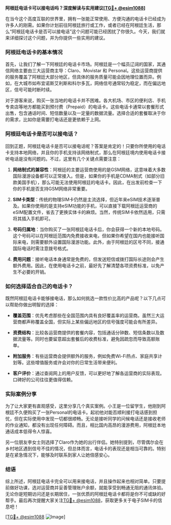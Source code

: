 **阿根廷电话卡可以接电话吗？深度解读与实用建议[[TG💪+ @esim1088](https://t.me/s/esim1088)]**

在当今这个高度互联的世界里，拥有一张能正常使用、方便沟通的电话卡已经成为许多人的刚需。如果你计划前往阿根廷旅行或工作，或者已经在阿根廷生活，那么“阿根廷电话卡是否可以接电话”这个问题可能已经困扰了你很久。今天，我们就来详细探讨这个问题，并为你提供一些实用的建议。

### 阿根廷电话卡的基本情况

首先，让我们了解一下阿根廷的电话卡市场。阿根廷是一个幅员辽阔的国家，其通信网络主要由三大运营商主导：Claro、Movistar 和 Personal。这些运营商提供的服务覆盖了阿根廷大部分地区，但具体的服务质量可能会因地理位置而异。例如，在大城市如布宜诺斯艾利斯和科尔多瓦，网络信号通常较为稳定，而在偏远地区，信号可能时断时续。

对于游客来说，购买一张当地的电话卡并不困难。各大机场、市区的便利店、手机专卖店等地方都能买到预付费（Prepaid）的电话卡。这些电话卡通常以套餐形式出售，包含通话时间、短信数量以及一定量的数据流量。选择合适的套餐取决于你的需求，比如你是需要打电话还是更依赖于上网。

### 阿根廷电话卡是否可以接电话？

回到正题，阿根廷电话卡是否可以接电话呢？答案是肯定的！只要你所使用的电话卡支持本地网络，并且你的手机支持该网络制式，那么在阿根廷境内使用电话卡接听电话是没有问题的。不过，这里有几个关键点需要注意：

1. **网络制式的兼容性**：阿根廷的主要运营商使用的是GSM网络，这意味着大多数国际漫游设备都可以正常接入。但是，如果你的手机是CDMA制式（如部分旧款美国手机），那么可能无法使用阿根廷的电话卡。因此，在出发前检查一下你的手机是否支持GSM网络非常重要。

2. **SIM卡类型**：传统的物理SIM卡仍然是主流选择，但近年来eSIM技术逐渐普及。如果你使用的是支持eSIM功能的手机，可以直接下载阿根廷运营商的eSIM配置文件，省去了更换实体卡的麻烦。当然，传统SIM卡依然适用，只需将其插入手机即可。

3. **号码归属地**：当你购买了一张阿根廷电话卡后，你会获得一个新的本地号码。这个号码可以在阿根廷范围内免费接收来电，但如果你希望在国内也能接听国际来电，则需要额外设置国际漫游功能。此外，由于阿根廷的区号不同，接通国际电话时需注意拨号格式。

4. **费用问题**：接听电话本身通常是免费的，但发送短信或拨打国际长途则会产生额外费用。因此，在使用电话卡之前，最好先了解清楚各项资费标准，以免产生不必要的开销。

### 如何选择适合自己的电话卡？

既然阿根廷电话卡能够接电话，那么如何挑选一款性价比高的产品呢？以下几点可以帮助你做出明智的选择：

- **覆盖范围**：优先考虑那些在全国范围内具有良好覆盖率的运营商。虽然三大运营商都声称覆盖全国，但实际上某些偏远地区的信号强度可能会有所差异。
  
- **资费结构**：比较各运营商提供的套餐内容，包括通话分钟数、短信条数以及数据流量等。同时也要留意超出套餐后的收费标准，避免因疏忽而导致高额账单。
  
- **附加服务**：有些运营商会提供额外的服务，例如免费Wi-Fi热点、家庭共享计划等。这些增值服务或许会对你的日常生活带来便利。
  
- **客户评价**：通过查阅网上的用户反馈，可以更好地了解各运营商的实际表现。口碑好的公司往往更值得信赖。

### 实际案例分享

为了让大家更有直观感受，这里分享几个真实案例。小王是一位留学生，他刚到阿根廷不久便购买了一张Personal的电话卡。起初他对能否顺利接打电话感到担忧，但在实际使用中发现一切都很顺畅。无论是接听同学的问候电话还是接收老师的作业通知，都没有出现任何障碍。而且，相比国内高昂的漫游费用，阿根廷本地通话成本低得令人惊喜。

另一位朋友李女士则选择了Claro作为她的出行伴侣。她特别提到，尽管偶尔会在乡村地区遇到信号不佳的情况，但总体而言，电话卡的表现还是相当可靠的。特别是在紧急情况下，能够及时联系到家人让她倍感安心。

### 结语

综上所述，阿根廷电话卡完全可以用来接电话，并且操作起来也相对简单。只要提前做好功课，选对运营商并妥善管理账户余额，就能享受到畅通无阻的通讯体验。无论你是短期访问还是长期居住，一张优质的阿根廷电话卡都将是你不可或缺的好帮手。最后再次提醒大家关注[TG💪+ @esim1088](https://t.me/s/esim1088)，获取更多关于电子SIM卡的信息吧！

[[TG💪+ @esim1088](https://t.me/s/esim1088) ![Image](https://i.postimg.cc/4NQfJmqS/Snipaste-2025-05-13-00-14-12.png)]